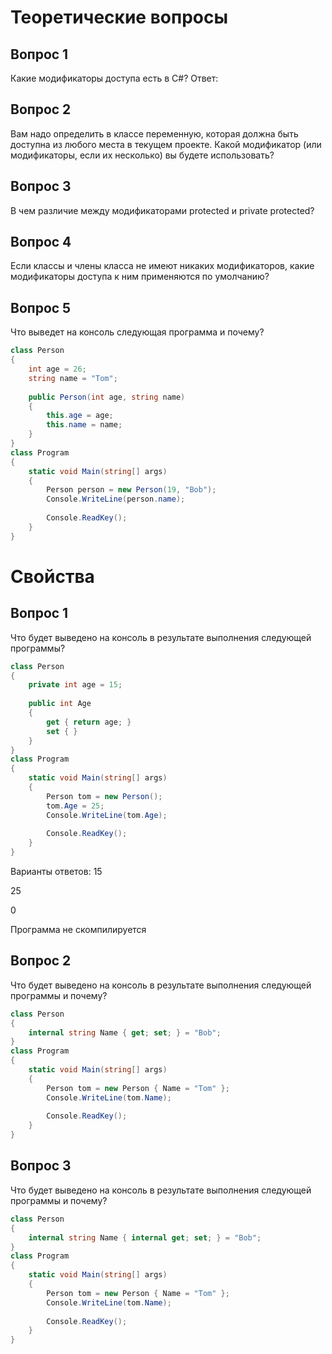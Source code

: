 # Теоретические вопросы

## Вопрос 1
Какие модификаторы доступа есть в C#?
Ответ:
## Вопрос 2
Вам надо определить в классе переменную, которая должна быть доступна из любого места в текущем проекте. Какой модификатор (или модификаторы, если их несколько) вы будете использовать?
## Вопрос 3
В чем различие между модификаторами protected и private protected?
## Вопрос 4
Если классы и члены класса не имеют никаких модификаторов, какие модификаторы доступа к ним применяются по умолчанию?
## Вопрос 5
Что выведет на консоль следующая программа и почему?
``` C#
class Person
{
    int age = 26;
    string name = "Tom";
 
    public Person(int age, string name)
    {
        this.age = age;
        this.name = name;
    }
}
class Program
{ 
    static void Main(string[] args)
    {
        Person person = new Person(19, "Bob");
        Console.WriteLine(person.name);
             
        Console.ReadKey();
    }
}
```
# Свойства
## Вопрос 1
Что будет выведено на консоль в результате выполнения следующей программы?
``` C#
class Person
{
    private int age = 15;
 
    public int Age
    {
        get { return age; }
        set { }
    }
}
class Program
{
    static void Main(string[] args)
    {
        Person tom = new Person();
        tom.Age = 25;
        Console.WriteLine(tom.Age);
 
        Console.ReadKey();
    }
}
```
Варианты ответов:
15

25

0

Программа не скомпилируется
## Вопрос 2
Что будет выведено на консоль в результате выполнения следующей программы и почему?
``` C#
class Person
{
    internal string Name { get; set; } = "Bob";
}
class Program
{
    static void Main(string[] args)
    {
        Person tom = new Person { Name = "Tom" };
        Console.WriteLine(tom.Name);
 
        Console.ReadKey();
    }
}
```
## Вопрос 3
Что будет выведено на консоль в результате выполнения следующей программы и почему?
``` C#
class Person
{
    internal string Name { internal get; set; } = "Bob";
}
class Program
{
    static void Main(string[] args)
    {
        Person tom = new Person { Name = "Tom" };
        Console.WriteLine(tom.Name);
 
        Console.ReadKey();
    }
}
```
